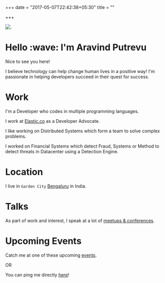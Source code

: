 +++
date = "2017-05-07T22:42:38+05:30"
title = ""

+++

![.](/aravind-about.jpg)

<h1>Hello :wave: I'm Aravind Putrevu</h1>

Nice to see you here! 

I believe technology can help change human lives in a positive way! I'm passionate in helping developers succeed in their quest for success. 

# Work

I'm a Developer who codes in multiple programming languages. 

I work at [Elastic.co](https://elastic.co) as a Developer Advocate. 

I like working on Distributed Systems which form a team to solve complex problems. 

I worked on Financial Systems which detect Fraud, Systems or Method to detect threats in Datacenter using a Detection Engine. 

# Location

I live in `Garden City` [Bengaluru](https://goo.gl/maps/WScrGUpfz25LC3rn6) in India. 

# Talks

As part of work and interest, I speak at a lot of [meetups & conferences](aravind.dev/talks).

# Upcoming Events

Catch me at one of these upcoming [events](/tags/talks).

OR 

You can ping me directly [here](https://twitter.com/aravindputrevu)! 






